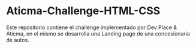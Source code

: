 # Aticma-Challenge-HTML-CSS
 Este repositorio contiene el challenge implementado por Dev Place & Aticma, en el mismo se desarrolla una Landing page de una concesionaria de autos.
